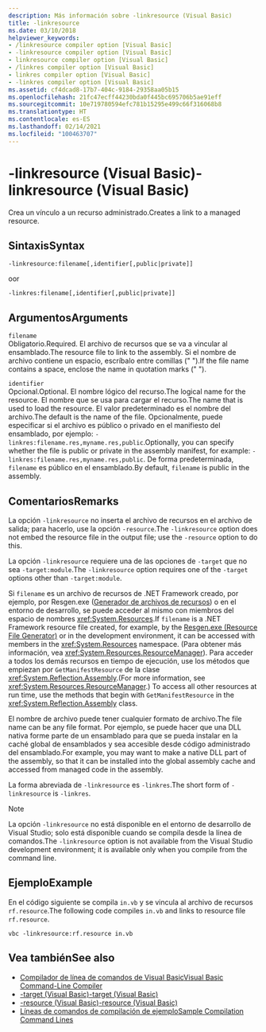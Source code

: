 ```yaml
---
description: Más información sobre -linkresource (Visual Basic)
title: -linkresource
ms.date: 03/10/2018
helpviewer_keywords:
- /linkresource compiler option [Visual Basic]
- -linkresource compiler option [Visual Basic]
- linkresource compiler option [Visual Basic]
- /linkres compiler option [Visual Basic]
- linkres compiler option [Visual Basic]
- -linkres compiler option [Visual Basic]
ms.assetid: cf4dcad8-17b7-404c-9184-29358aa05b15
ms.openlocfilehash: 21fc47ecff44230bda0f445bc695706b5ae91eff
ms.sourcegitcommit: 10e719780594efc781b15295e499c66f316068b8
ms.translationtype: HT
ms.contentlocale: es-ES
ms.lasthandoff: 02/14/2021
ms.locfileid: "100463707"
---
```

# <a name="-linkresource-visual-basic"></a><span data-ttu-id="60e71-103">-linkresource (Visual Basic)</span><span class="sxs-lookup"><span data-stu-id="60e71-103">-linkresource (Visual Basic)</span></span>

<span data-ttu-id="60e71-104">Crea un vínculo a un recurso administrado.</span><span class="sxs-lookup"><span data-stu-id="60e71-104">Creates a link to a managed resource.</span></span>  
  
## <a name="syntax"></a><span data-ttu-id="60e71-105">Sintaxis</span><span class="sxs-lookup"><span data-stu-id="60e71-105">Syntax</span></span>  
  
```console  
-linkresource:filename[,identifier[,public|private]]  
```

<span data-ttu-id="60e71-106">o</span><span class="sxs-lookup"><span data-stu-id="60e71-106">or</span></span>  

```console
-linkres:filename[,identifier[,public|private]]  
```  
  
## <a name="arguments"></a><span data-ttu-id="60e71-107">Argumentos</span><span class="sxs-lookup"><span data-stu-id="60e71-107">Arguments</span></span>  

 `filename`  
 <span data-ttu-id="60e71-108">Obligatorio.</span><span class="sxs-lookup"><span data-stu-id="60e71-108">Required.</span></span> <span data-ttu-id="60e71-109">El archivo de recursos que se va a vincular al ensamblado.</span><span class="sxs-lookup"><span data-stu-id="60e71-109">The resource file to link to the assembly.</span></span> <span data-ttu-id="60e71-110">Si el nombre de archivo contiene un espacio, escríbalo entre comillas (" ").</span><span class="sxs-lookup"><span data-stu-id="60e71-110">If the file name contains a space, enclose the name in quotation marks (" ").</span></span>  
  
 `identifier`  
 <span data-ttu-id="60e71-111">Opcional.</span><span class="sxs-lookup"><span data-stu-id="60e71-111">Optional.</span></span> <span data-ttu-id="60e71-112">El nombre lógico del recurso.</span><span class="sxs-lookup"><span data-stu-id="60e71-112">The logical name for the resource.</span></span> <span data-ttu-id="60e71-113">El nombre que se usa para cargar el recurso.</span><span class="sxs-lookup"><span data-stu-id="60e71-113">The name that is used to load the resource.</span></span> <span data-ttu-id="60e71-114">El valor predeterminado es el nombre del archivo.</span><span class="sxs-lookup"><span data-stu-id="60e71-114">The default is the name of the file.</span></span> <span data-ttu-id="60e71-115">Opcionalmente, puede especificar si el archivo es público o privado en el manifiesto del ensamblado, por ejemplo: `-linkres:filename.res,myname.res,public`.</span><span class="sxs-lookup"><span data-stu-id="60e71-115">Optionally, you can specify whether the file is public or private in the assembly manifest, for example: `-linkres:filename.res,myname.res,public`.</span></span> <span data-ttu-id="60e71-116">De forma predeterminada, `filename` es público en el ensamblado.</span><span class="sxs-lookup"><span data-stu-id="60e71-116">By default, `filename` is public in the assembly.</span></span>  
  
## <a name="remarks"></a><span data-ttu-id="60e71-117">Comentarios</span><span class="sxs-lookup"><span data-stu-id="60e71-117">Remarks</span></span>  

 <span data-ttu-id="60e71-118">La opción `-linkresource` no inserta el archivo de recursos en el archivo de salida; para hacerlo, use la opción `-resource`.</span><span class="sxs-lookup"><span data-stu-id="60e71-118">The `-linkresource` option does not embed the resource file in the output file; use the `-resource` option to do this.</span></span>  
  
 <span data-ttu-id="60e71-119">La opción `-linkresource` requiere una de las opciones de `-target` que no sea `-target:module`.</span><span class="sxs-lookup"><span data-stu-id="60e71-119">The `-linkresource` option requires one of the `-target` options other than `-target:module`.</span></span>  
  
 <span data-ttu-id="60e71-120">Si `filename` es un archivo de recursos de .NET Framework creado, por ejemplo, por Resgen.exe ([Generador de archivos de recursos](../../../framework/tools/resgen-exe-resource-file-generator.md)) o en el entorno de desarrollo, se puede acceder al mismo con miembros del espacio de nombres <xref:System.Resources>.</span><span class="sxs-lookup"><span data-stu-id="60e71-120">If `filename` is a .NET Framework resource file created, for example, by the [Resgen.exe (Resource File Generator)](../../../framework/tools/resgen-exe-resource-file-generator.md) or in the development environment, it can be accessed with members in the <xref:System.Resources> namespace.</span></span> <span data-ttu-id="60e71-121">(Para obtener más información, vea <xref:System.Resources.ResourceManager>). Para acceder a todos los demás recursos en tiempo de ejecución, use los métodos que empiezan por `GetManifestResource` de la clase <xref:System.Reflection.Assembly>.</span><span class="sxs-lookup"><span data-stu-id="60e71-121">(For more information, see <xref:System.Resources.ResourceManager>.) To access all other resources at run time, use the methods that begin with `GetManifestResource` in the <xref:System.Reflection.Assembly> class.</span></span>  
  
 <span data-ttu-id="60e71-122">El nombre de archivo puede tener cualquier formato de archivo.</span><span class="sxs-lookup"><span data-stu-id="60e71-122">The file name can be any file format.</span></span> <span data-ttu-id="60e71-123">Por ejemplo, se puede hacer que una DLL nativa forme parte de un ensamblado para que se pueda instalar en la caché global de ensamblados y sea accesible desde código administrado del ensamblado.</span><span class="sxs-lookup"><span data-stu-id="60e71-123">For example, you may want to make a native DLL part of the assembly, so that it can be installed into the global assembly cache and accessed from managed code in the assembly.</span></span>  
  
 <span data-ttu-id="60e71-124">La forma abreviada de `-linkresource` es `-linkres`.</span><span class="sxs-lookup"><span data-stu-id="60e71-124">The short form of `-linkresource` is `-linkres`.</span></span>  
  
> [!NOTE]
> <span data-ttu-id="60e71-125">La opción `-linkresource` no está disponible en el entorno de desarrollo de Visual Studio; solo está disponible cuando se compila desde la línea de comandos.</span><span class="sxs-lookup"><span data-stu-id="60e71-125">The `-linkresource` option is not available from the Visual Studio development environment; it is available only when you compile from the command line.</span></span>  
  
## <a name="example"></a><span data-ttu-id="60e71-126">Ejemplo</span><span class="sxs-lookup"><span data-stu-id="60e71-126">Example</span></span>  

 <span data-ttu-id="60e71-127">En el código siguiente se compila `in.vb` y se vincula al archivo de recursos `rf.resource`.</span><span class="sxs-lookup"><span data-stu-id="60e71-127">The following code compiles `in.vb` and links to resource file `rf.resource`.</span></span>  
  
```console  
vbc -linkresource:rf.resource in.vb  
```  
  
## <a name="see-also"></a><span data-ttu-id="60e71-128">Vea también</span><span class="sxs-lookup"><span data-stu-id="60e71-128">See also</span></span>

- [<span data-ttu-id="60e71-129">Compilador de línea de comandos de Visual Basic</span><span class="sxs-lookup"><span data-stu-id="60e71-129">Visual Basic Command-Line Compiler</span></span>](index.md)
- [<span data-ttu-id="60e71-130">-target (Visual Basic)</span><span class="sxs-lookup"><span data-stu-id="60e71-130">-target (Visual Basic)</span></span>](target.md)
- [<span data-ttu-id="60e71-131">-resource (Visual Basic)</span><span class="sxs-lookup"><span data-stu-id="60e71-131">-resource (Visual Basic)</span></span>](resource.md)
- [<span data-ttu-id="60e71-132">Líneas de comandos de compilación de ejemplo</span><span class="sxs-lookup"><span data-stu-id="60e71-132">Sample Compilation Command Lines</span></span>](sample-compilation-command-lines.md)
